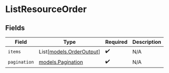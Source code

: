 # ListResourceOrder


## Fields

| Field                                                | Type                                                 | Required                                             | Description                                          |
| ---------------------------------------------------- | ---------------------------------------------------- | ---------------------------------------------------- | ---------------------------------------------------- |
| `items`                                              | List[[models.OrderOutput](../models/orderoutput.md)] | :heavy_check_mark:                                   | N/A                                                  |
| `pagination`                                         | [models.Pagination](../models/pagination.md)         | :heavy_check_mark:                                   | N/A                                                  |